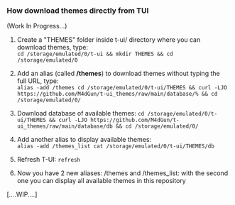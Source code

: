 ### How download themes directly from TUI
(Work In Progress...)

1) Create a "THEMES" folder inside t-ui/ directory where you can download themes, type: <br>
`cd /storage/emulated/0/t-ui && mkdir THEMES && cd /storage/emulated/0`

2) Add an alias (called **/themes**) to download themes without typing the full URL, type:<br>
`alias -add /themes cd /storage/emulated/0/t-ui/THEMES && curl -LJO https://github.com/M4dGun/t-ui_themes/raw/main/database/% && cd /storage/emulated/0/`

3) Download database of available themes:
 `cd /storage/emulated/0/t-ui/THEMES && curl -LJO https://github.com/M4dGun/t-ui_themes/raw/main/database/db && cd /storage/emulated/0/`

4) Add another alias to display available themes:<br>
`alias -add /themes_list cat /storage/emulated/0/t-ui/THEMES/db`

5) Refresh T-UI:
`refresh`

6) Now you have 2 new aliases: /themes and /themes_list: with the second one you can display all available themes in this repository

[....WIP....]
